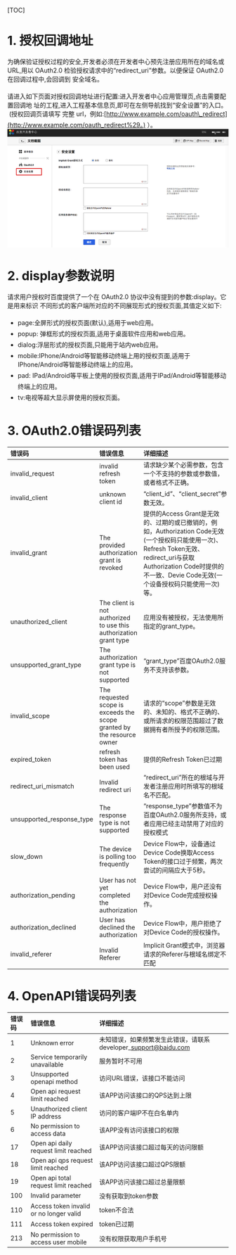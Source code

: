 \[TOC\]

# 1. 授权回调地址

为确保验证授权过程的安全,开发者必须在开发者中心预先注册应用所在的域名或 URL,用以 OAuth2.0 检验授权请求中的“redirect\_uri”参数。以便保证 OAuth2.0 在回调过程中,会回调到 安全域名。 

请进入如下页面对授权回调地址进行配置:进入开发者中心应用管理页,点击需要配置回调地 址的工程,进入工程基本信息页,即可在左侧导航找到“安全设置”的入口。   \(授权回调页请填写 完整 url，例如:[http://www.example.com/oauth\_redirect](http://www.example.com/oauth_redirect%29。) ）。![](/assets/anquan.png)

# 2. display参数说明

请求用户授权时百度提供了一个在 OAuth2.0 协议中没有提到的参数:display。它是用来标识 不同形式的客户端所对应的不同展现形式的授权页面,其值定义如下: 

* page:全屏形式的授权页面\(默认\),适用于web应用。 
* popup: 弹框形式的授权页面,适用于桌面软件应用和web应用。 
* dialog:浮层形式的授权页面,只能用于站内web应用。 
* mobile:IPhone/Android等智能移动终端上用的授权页面,适用于IPhone/Android等智能移动终端上的应用。 
* pad: IPad/Android等平板上使用的授权页面,适用于IPad/Android等智能移动终端上的应用。 
* tv:电视等超大显示屏使用的授权页面。 

# 3. OAuth2.0错误码列表

| **错误码** | **错误信息** | **详细描述** |
| :--- | :--- | :--- |
| invalid\_request | invalid refresh token | 请求缺少某个必需参数，包含一个不支持的参数或参数值，或者格式不正确。 |
| invalid\_client | unknown client id | “client\_id”、“client\_secret”参数无效。 |
| invalid\_grant | The provided authorization grant is revoked | 提供的Access Grant是无效的、过期的或已撤销的，例如，Authorization Code无效\(一个授权码只能使用一次\)、Refresh Token无效、redirect\_uri与获取Authorization Code时提供的不一致、Devie Code无效\(一个设备授权码只能使用一次\)等。 |
| unauthorized\_client | The client is not authorized to use this authorization grant type | 应用没有被授权，无法使用所指定的grant\_type。 |
| unsupported\_grant\_type | The authorization grant type is not supported | “grant\_type”百度OAuth2.0服务不支持该参数。 |
| invalid\_scope | The requested scope is exceeds the scope granted by the resource owner | 请求的“scope”参数是无效的、未知的、格式不正确的、或所请求的权限范围超过了数据拥有者所授予的权限范围。 |
| expired\_token | refresh token has been used | 提供的Refresh Token已过期 |
| redirect\_uri\_mismatch | Invalid redirect uri | “redirect\_uri”所在的根域与开发者注册应用时所填写的根域名不匹配。 |
| unsupported\_response\_type | The response type is not supported | “response\_type”参数值不为百度OAuth2.0服务所支持，或者应用已经主动禁用了对应的授权模式 |
| slow\_down | The device is polling too frequently | Device Flow中，设备通过Device Code换取Access Token的接口过于频繁，两次尝试的间隔应大于5秒。 |
| authorization\_pending | User has not yet completed the authorization | Device Flow中，用户还没有对Device Code完成授权操作。 |
| authorization\_declined | User has declined the authorization | Device Flow中，用户拒绝了对Device Code的授权操作。 |
| invalid\_referer | Invalid Referer | Implicit Grant模式中，浏览器请求的Referer与根域名绑定不匹配 |

# 4. OpenAPI错误码列表

| **错误码** | **错误信息** | **详细描述** |
| :--- | :--- | :--- |
| 1 | Unknown error | 未知错误，如果频繁发生此错误，请联系developer\_support@baidu.com |
| 2 | Service temporarily unavailable | 服务暂时不可用 |
| 3 | Unsupported openapi method | 访问URL错误，该接口不能访问 |
| 4 | Open api request limit reached | 该APP访问该接口的QPS达到上限 |
| 5 | Unauthorized client IP address | 访问的客户端IP不在白名单内 |
| 6 | No permission to access data | 该APP没有访问该接口的权限 |
| 17 | Open api daily request limit reached | 该APP访问该接口超过每天的访问限额 |
| 18 | Open api qps request limit reached | 该APP访问该接口超过QPS限额 |
| 19 | Open api total request limit reached | 该APP访问该接口超过总量限额 |
| 100 | Invalid parameter | 没有获取到token参数 |
| 110 | Access token invalid or no longer valid | token不合法 |
| 111 | Access token expired | token已过期 |
| 213 | No permission to access user mobile | 没有权限获取用户手机号 |



